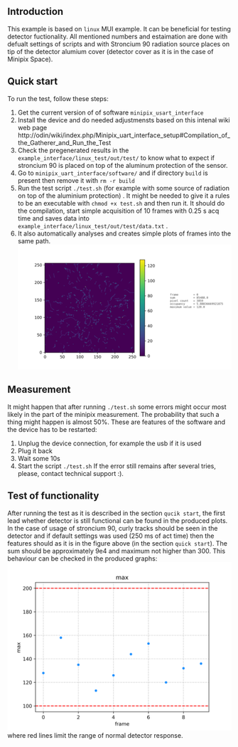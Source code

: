 ## Introduction

This example is based on `linux` MUI example. It can be beneficial for testing detector fuctionality. All mentioned numbers and estaimation are done with defualt settings of scripts and with Stroncium 90 radiation source places on tip of the detector alumium cover (detector cover as it is in the case of Minipix Space).

## Quick start

To run the test, follow these steps:

1. Get the current version of of software `minipix_usart_interface`
2. Install the device and do needed adjustmensts based on this intenal wiki web page http://odin/wiki/index.php/Minipix_uart_interface_setup#Compilation_of_the_Gatherer_and_Run_the_Test
3. Check the pregenerated results in the `example_interface/linux_test/out/test/` to know what to expect if stroncium 90 is placed on top of the aluminum protection of the sensor. 
4. Go to `minipix_uart_interface/software/` and if directory `build` is present then remove it with `rm -r build`
5. Run the test script `./test.sh`  (for example with some source of radiation on top of the aluminium protection) . It might be needed to give it a rules to be an executable with `chmod +x test.sh` and then run it. It should do the compilation, start simple acquisition of 10 frames with 0.25 s acq time and saves data into `example_interface/linux_test/out/test/data.txt` . 
6. It also automatically analyses and creates simple plots of frames into the same path.
![](../../../fig/frame_0.png)

## Measurement 

It might happen that after running `./test.sh` some errors might occur most likely in the part of the minipix measurement. The probability that such a thing might happen is almost 50%. These are features of the software and the device has to be restarted:
1. Unplug the device connection, for example the usb if it is used
2. Plug it back
3. Wait some 10s 
4. Start the script `./test.sh`
If the error still remains after several tries, please, contact technical support :).

## Test of functionality

After running the test as it is described in the section `qucik start`, the first lead whether detector is still functional can be found in the produced plots. In the case of usage of stroncium 90, curly tracks should be seen in the detector and if default settings was used (250 ms of act time) then the features should as it is in the figure above (in the section `quick start`). The sum should be approximately 9e4 and maximum not higher than 300. This behaviour can be checked in the produced graphs:
![](../../../fig/max.png)
where red lines limit the range of normal detector response.